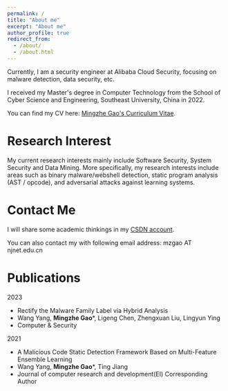 ```yaml
---
permalink: /
title: "About me"
excerpt: "About me"
author_profile: true
redirect_from: 
  - /about/
  - /about.html
---
```



Currently, I am a security engineer at Alibaba Cloud Security, focusing on malware detection, data security, etc.

I received my Master's degree in Computer Technology from the School of Cyber Science and Engineering, Southeast University, China in 2022.


You can find my CV here: [Mingzhe Gao's Curriculum Vitae](../assets/Mingzhe_Gao_Resume.pdf).


Research Interest
======
My current research interests mainly include Software Security, System Security and Data Mining. More specifically, my research interests include areas such as binary malware/webshell detection, static program analysis (AST / opcode), and adversarial attacks against learning systems.


Contact Me
======

I will share some academic thinkings in my [CSDN account](https://mzgao.blog.csdn.net/).

You can also contact my with following email address: mzgao AT njnet.edu.cn


Publications
======

2023
  - Rectify the Malware Family Label via Hybrid Analysis
  - Wang Yang, **Mingzhe Gao***, Ligeng Chen, Zhengxuan Liu, Lingyun Ying
  - Computer & Security

2021
  - A Malicious Code Static Detection Framework Based on Multi-Feature Ensemble Learning
  - Wang Yang, **Mingzhe Gao***, Ting Jiang
  - Journal of computer research and development(EI) Corresponding Author
